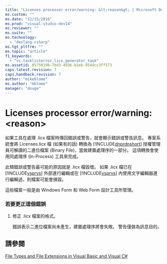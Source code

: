 ```yaml
---
title: "Licenses processor error/warning: &lt;reason&gt; | Microsoft Docs"
ms.custom: ""
ms.date: "12/15/2016"
ms.prod: "visual-studio-dev14"
ms.reviewer: ""
ms.suite: ""
ms.technology: 
  - "devlang-csharp"
ms.tgt_pltfrm: ""
ms.topic: "article"
f1_keywords: 
  - "vs.tasklisterror.licx_generator_task"
ms.assetid: 85750198-7bd3-4936-b1eb-954dcc3ff573
caps.latest.revision: 7
caps.handback.revision: 7
author: "mikeblome"
ms.author: "mblome"
manager: "douge"
---
```

# Licenses processor error/warning: &lt;reason&gt;
如果工具在處理 .licx 檔案時傳回錯誤或警告，就會顯示錯誤或警告訊息。  專案系統會將 Licenses.licx 檔 \(如果有的話\) 轉換為 [!INCLUDE[dnprdnshort](../code-quality/includes/dnprdnshort_md.md)] 授權管理員可解讀的二進位檔案 \(Binary File\)，當做建置處理序的一部分。  這項轉換會使用同處理序 \(In\-Process\) 工具來完成。  
  
 此類錯誤或警告最可能的原因就是 .licx 檔毀壞。  如果 .licx 檔已在 [!INCLUDE[vsprvs](../code-quality/includes/vsprvs_md.md)] 外部進行編輯或在 [!INCLUDE[vsprvs](../code-quality/includes/vsprvs_md.md)] 內使用文字編輯器進行編輯過，則檔案可能會損毀。  
  
 這些檔案一般是由 Windows Form 和 Web Form 設計工具所管理。  
  
### 若要更正這個錯誤  
  
1.  修正 .licx 檔案的格式。  
  
     錯誤表示二進位檔案尚未產生，建置處理序將會失敗。  警告僅做為訊息目的。  
  
## 請參閱  
 [File Types and File Extensions in Visual Basic and Visual C\#](http://msdn.microsoft.com/zh-tw/f793852c-da06-4d52-a826-65f635844772)
